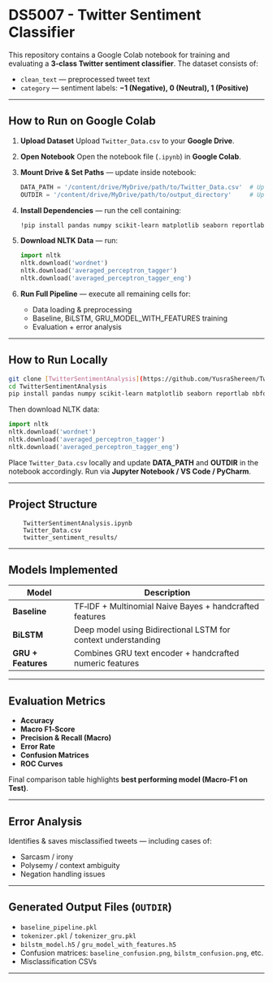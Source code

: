# DS5007 - Twitter Sentiment Classifier

This repository contains a Google Colab notebook for training and evaluating a **3‑class Twitter sentiment classifier**. The dataset consists of:

* `clean_text` — preprocessed tweet text
* `category` — sentiment labels: **−1 (Negative), 0 (Neutral), 1 (Positive)**

---

## How to Run on Google Colab

1. **Upload Dataset**
   Upload `Twitter_Data.csv` to your **Google Drive**.

2. **Open Notebook**
   Open the notebook file (`.ipynb`) in **Google Colab**.

3. **Mount Drive & Set Paths** — update inside notebook:

   ```python
   DATA_PATH = '/content/drive/MyDrive/path/to/Twitter_Data.csv'  # Update
   OUTDIR = '/content/drive/MyDrive/path/to/output_directory'     # Update
   ```

4. **Install Dependencies** — run the cell containing:

   ```bash
   !pip install pandas numpy scikit-learn matplotlib seaborn reportlab nbformat tensorflow nltk
   ```

5. **Download NLTK Data** — run:

   ```python
   import nltk
   nltk.download('wordnet')
   nltk.download('averaged_perceptron_tagger')
   nltk.download('averaged_perceptron_tagger_eng')
   ```

6. **Run Full Pipeline** — execute all remaining cells for:

   * Data loading & preprocessing
   * Baseline, BiLSTM, GRU_MODEL_WITH_FEATURES training
   * Evaluation + error analysis

---

## How to Run Locally

```bash
git clone [TwitterSentimentAnalysis](https://github.com/YusraShereen/TwitterSentimentAnalysis.git)
cd TwitterSentimentAnalysis
pip install pandas numpy scikit-learn matplotlib seaborn reportlab nbformat tensorflow nltk
```

Then download NLTK data:

```python
import nltk
nltk.download('wordnet')
nltk.download('averaged_perceptron_tagger')
nltk.download('averaged_perceptron_tagger_eng')
```

Place `Twitter_Data.csv` locally and update **DATA_PATH** and **OUTDIR** in the notebook accordingly. Run via **Jupyter Notebook / VS Code / PyCharm**.

---

## Project Structure

```
	TwitterSentimentAnalysis.ipynb  
	Twitter_Data.csv      
	twitter_sentiment_results/
```

---

##  Models Implemented

| Model              | Description                                                   |
| ------------------ | ------------------------------------------------------------- |
| **Baseline**       | TF‑IDF + Multinomial Naive Bayes + handcrafted features       |
| **BiLSTM**         | Deep model using Bidirectional LSTM for context understanding |
| **GRU + Features** | Combines GRU text encoder + handcrafted numeric features      |

---

##  Evaluation Metrics

* **Accuracy**
* **Macro F1‑Score** 
* **Precision & Recall (Macro)**
* **Error Rate**
* **Confusion Matrices**
* **ROC Curves**

 Final comparison table highlights **best performing model (Macro‑F1 on Test)**.

---

##  Error Analysis

Identifies & saves misclassified tweets — including cases of:

* Sarcasm / irony
* Polysemy / context ambiguity
* Negation handling issues

---

## Generated Output Files (`OUTDIR`)

* `baseline_pipeline.pkl`
* `tokenizer.pkl` / `tokenizer_gru.pkl`
* `bilstm_model.h5` / `gru_model_with_features.h5`
* Confusion matrices: `baseline_confusion.png`, `bilstm_confusion.png`, etc.
* Misclassification CSVs
---
